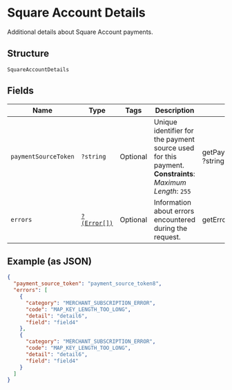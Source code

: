
# Square Account Details

Additional details about Square Account payments.

## Structure

`SquareAccountDetails`

## Fields

| Name | Type | Tags | Description | Getter | Setter |
|  --- | --- | --- | --- | --- | --- |
| `paymentSourceToken` | `?string` | Optional | Unique identifier for the payment source used for this payment.<br>**Constraints**: *Maximum Length*: `255` | getPaymentSourceToken(): ?string | setPaymentSourceToken(?string paymentSourceToken): void |
| `errors` | [`?(Error[])`](../../doc/models/error.md) | Optional | Information about errors encountered during the request. | getErrors(): ?array | setErrors(?array errors): void |

## Example (as JSON)

```json
{
  "payment_source_token": "payment_source_token8",
  "errors": [
    {
      "category": "MERCHANT_SUBSCRIPTION_ERROR",
      "code": "MAP_KEY_LENGTH_TOO_LONG",
      "detail": "detail6",
      "field": "field4"
    },
    {
      "category": "MERCHANT_SUBSCRIPTION_ERROR",
      "code": "MAP_KEY_LENGTH_TOO_LONG",
      "detail": "detail6",
      "field": "field4"
    }
  ]
}
```

